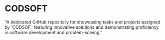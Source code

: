 # CODSOFT
"A dedicated GitHub repository for showcasing tasks and projects assigned by 'CODSOF,' featuring innovative solutions and demonstrating proficiency in software development and problem-solving."

